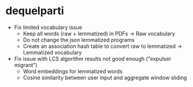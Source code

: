 # dequelparti

- Fix limited vocabulary issue
  - Keep all words (raw + lemmatized) in PDFs -> Raw vocabulary
  - Do not change the json lemmatized programs
  - Create an association hash table to convert raw to lemmatized -> Lemmatized vocabulary
- Fix issue with LCS algorithm results not good enough ("expulser migrant")
  - Word embeddings for lemmatized words
  - Cosine similarity between user input and aggregate window sliding
